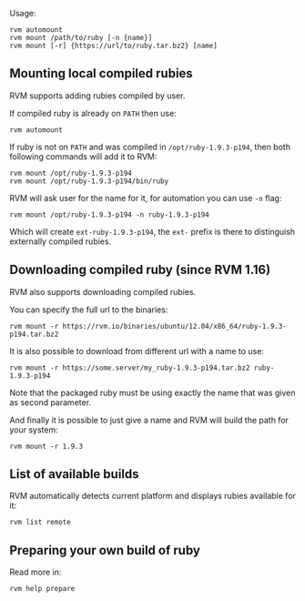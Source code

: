 Usage:

    rvm automount
    rvm mount /path/to/ruby [-n {name}]
    rvm mount [-r] {https://url/to/ruby.tar.bz2} [name]


## Mounting local compiled rubies

RVM supports adding rubies compiled by user.

If compiled ruby is already on `PATH` then use:

    rvm automount

If ruby is not on `PATH` and was compiled in `/opt/ruby-1.9.3-p194`,
then both following commands will add it to RVM:

    rvm mount /opt/ruby-1.9.3-p194
    rvm mount /opt/ruby-1.9.3-p194/bin/ruby

RVM will ask user for the name for it, for automation you can use `-n` flag:

    rvm mount /opt/ruby-1.9.3-p194 -n ruby-1.9.3-p194

Which will create `ext-ruby-1.9.3-p194`, the `ext-` prefix is there to
distinguish externally compiled rubies.


## Downloading compiled ruby (since RVM 1.16)

RVM also supports downloading compiled rubies.

You can specify the full url to the binaries:

    rvm mount -r https://rvm.io/binaries/ubuntu/12.04/x86_64/ruby-1.9.3-p194.tar.bz2

It is also possible to download from different url with a name to use:

    rvm mount -r https://some.server/my_ruby-1.9.3-p194.tar.bz2 ruby-1.9.3-p194

Note that the packaged ruby must be using exactly the name that was given as second parameter.

And finally it is possible to just give a name and RVM will build the path for your system:

    rvm mount -r 1.9.3


## List of available builds

RVM automatically detects current platform and displays rubies available for it:

    rvm list remote


## Preparing your own build of ruby

Read more in:

    rvm help prepare
